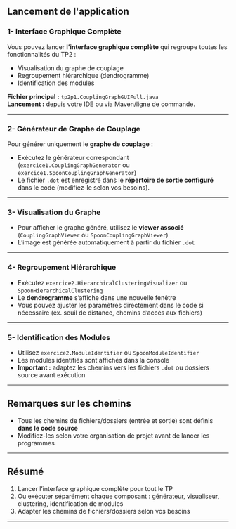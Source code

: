 ## Lancement de l'application

### 1- Interface Graphique Complète
Vous pouvez lancer **l’interface graphique complète** qui regroupe toutes les fonctionnalités du TP2 :  
- Visualisation du graphe de couplage  
- Regroupement hiérarchique (dendrogramme)  
- Identification des modules  

**Fichier principal :** `tp2p1.CouplingGraphGUIFull.java`  
**Lancement :** depuis votre IDE ou via Maven/ligne de commande.  

---

### 2- Générateur de Graphe de Couplage
Pour générer uniquement le **graphe de couplage** :  
- Exécutez le générateur correspondant (`exercice1.CouplingGraphGenerator` ou `exercice1.SpoonCouplingGraphGenerator`)  
- Le fichier `.dot` est enregistré dans le **répertoire de sortie configuré** dans le code (modifiez-le selon vos besoins).  

---

### 3- Visualisation du Graphe
- Pour afficher le graphe généré, utilisez le **viewer associé** (`CouplingGraphViewer` ou `SpoonCouplingGraphViewer`)  
- L’image est générée automatiquement à partir du fichier `.dot`  

---

### 4- Regroupement Hiérarchique
- Exécutez `exercice2.HierarchicalClusteringVisualizer` ou `SpoonHierarchicalClustering`  
- Le **dendrogramme** s’affiche dans une nouvelle fenêtre  
- Vous pouvez ajuster les paramètres directement dans le code si nécessaire (ex. seuil de distance, chemins d’accès aux fichiers)  

---

### 5- Identification des Modules
- Utilisez `exercice2.ModuleIdentifier` ou `SpoonModuleIdentifier`  
- Les modules identifiés sont affichés dans la console 
- **Important :** adaptez les chemins vers les fichiers `.dot` ou dossiers source avant exécution  

---

## Remarques sur les chemins
- Tous les chemins de fichiers/dossiers (entrée et sortie) sont définis **dans le code source**  
- Modifiez-les selon votre organisation de projet avant de lancer les programmes  

---

## Résumé 
1. Lancer l’interface graphique complète pour tout le TP  
2. Ou exécuter séparément chaque composant : générateur, visualiseur, clustering, identification de modules  
3. Adapter les chemins de fichiers/dossiers selon vos besoins  

---
